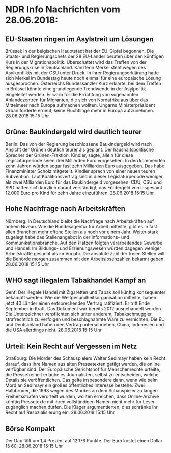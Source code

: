 # NDR Info Nachrichten vom 28.06.2018:


## EU-Staaten ringen im Asylstreit um Lösungen
Brüssel: In der belgischen Hauptstadt hat der EU-Gipfel begonnen. Die Staats- und Regierungschefs der 28 EU-Länder beraten über den künftigen Kurs in der Migrationspolitik. Überschattet wird das Treffen von der Regierungskrise in Deutschland. Kanzlerin Merkel steht wegen des Asylkonflikts mit der CSU unter Druck. In ihrer Regierungserklärung hatte sich Merkel im Bundestag heute noch einmal für eine europäische Lösung ausgesprochen. Österreichs Bundeskanzler Kurz erklärte, bei dem Treffen in Brüssel könnte eine grundlegende Trendwende in der Asylpolitik eingeleitet werden. Er warb für die Errichtung von sogenannten Anlandezentren für Migranten, die sich von Nordafrika aus über das Mittelmeer nach Europa aufmachen wollten. Ungarns Ministerpräsident Orban forderte erneut, keine Flüchtlinge mehr in Europa aufzunehmen. 28.06.2018 15:15 Uhr 

## Grüne: Baukindergeld wird deutlich teurer
Berlin: Das von der Regierung beschlossene Baukindergeld wird nach Ansicht der Grünen deutlich teurer als geplant. Der haushaltspolitische Sprecher der Grünen-Fraktion, Kindler, sagte, allein für diese Legislaturperiode seien drei Milliarden Euro vorgesehen. In den kommenden zehn Jahren würden sogar fast zehn Milliarden Euro ausgegeben. Das habe Finanzminister Scholz mitgeteilt. Kindler sprach von einer neuen teuren Subvention. Laut Koalitionsvertrag sind in dieser Legislaturperiode weniger als zwei Milliarden Euro für das Baukindergeld vorgesehen. CDU, CSU und SPD hatten sich kürzlich darauf verständigt, das Fördergeld von insgesamt 12.000 Euro pro Kind für zehn Jahre einzuführen. 28.06.2018 15:15 Uhr 

## Hohe Nachfrage nach Arbeitskräften
Nürnberg: In Deutschland bleibt die Nachfrage nach Arbeitskräften auf hohem  Niveau. Wie die Bundesagentur für Arbeit mitteilte, gibt es in fast allen Branchen mehr offene Stellen als noch vor einem Jahr. Weiter stark zugelegt habe das Stellenangebot in der Informations- und Kommunikationsbranche. Auf den Plätzen folgten verarbeitendes Gewerbe und Handel. Im Bildungs- und Erziehungswesen würden dagegen weniger Arbeitskräfte gesucht als im Vorjahr. Die absolute Zahl der freien Stellen will die Behörde morgen zusammen mit den Arbeitslosenzahlen bekannt geben. 28.06.2018 15:15 Uhr 

## WHO sagt illegalem Tabakhandel Kampf an
Genf: Der illegale Handel mit Zigaretten und Tabak soll künftig konsequenter bekämpft werden. Wie die Weltgesundheitsorganisation mitteilte, haben jetzt 40 Länder einen entsprechenden Vertrag ratifiziert. Er tritt Ende September in Kraft. Das Dokument war bereits 2012 ausgehandelt worden. Die Unterzeichner verpflichten sich unter anderem, Tabakschmuggler strafrechtlich zu verfolgen und beschlagnahmte Ware zu vernichten. Die EU und Deutschland haben den Vertrag unterschrieben, China, Indonesien und die USA allerdings nicht. 28.06.2018 15:15 Uhr 

## Urteil: Kein Recht auf Vergessen im Netz
Straßburg: Die Mörder des Schauspielers Walter Sedlmayr haben kein Recht darauf, dass ihre Namen aus alten Pressetexten getilgt werden, die online verfügbar sind. Der Europäische Gerichtshof für Menschenrechte urteilte, die Pressefreiheit erlaube es Journalisten, selbst zu entscheiden, welche Details sie veröffentlichen. Das gelte insbesondere dann, wenn wie beim Mord an Sedlmayr ein großes öffentliches Interesse bestehe. Zwei Halbbrüder, die 1993 wegen des Mordes an dem Schauspieler zu langen Freiheitsstrafen verurteilt wurden, wollten erreichen, dass Online-Archive künftig Pressetexte mit ihren vollständigen Namen nicht mehr für Leser zugänglich machen dürfen. Die Kläger argumentierten, dies schränke ihr Recht auf Resozialisierung ein. 28.06.2018 15:15 Uhr 

## Börse Kompakt
Der Dax fällt um 1,4 Prozent auf 12.176  Punkte. Der Euro kostet einen Dollar 15 60. 28.06.2018 15:15 Uhr 
